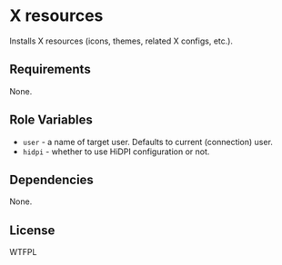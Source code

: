 X resources
===========

Installs X resources (icons, themes, related X configs, etc.).

Requirements
------------

None.

Role Variables
--------------

* `user` - a name of target user. Defaults to current (connection) user.
* `hidpi` - whether to use HiDPI configuration or not.

Dependencies
------------

None.

License
-------

WTFPL

